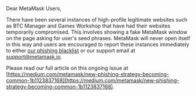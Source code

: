 Dear MetaMask Users,

There have been several instances of high-profile legitimate websites such as BTC Manager and Games Workshop that have had their websites temporarily compromised. This involves showing a fake MetaMask window on the page asking for user's seed phrases. MetaMask will never open itself in this way and users are encouraged to report these instances immediately to either [our phishing blacklist](https://github.com/MetaMask/eth-phishing-detect/issues) or our support email at [support@metamask.io](mailto:support@metamask.io).

Please read our full article on this ongoing issue at [https://medium.com/metamask/new-phishing-strategy-becoming-common-1b1123837168](https://medium.com/metamask/new-phishing-strategy-becoming-common-1b1123837168). 
